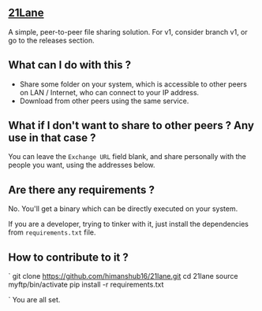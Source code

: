 ## [21Lane](https://github.com/himanshub16/21lane/)

A simple, peer-to-peer file sharing solution.
For v1, consider branch v1, or go to the releases section.

## What can I do with this ?
* Share some folder on your system, which is accessible to other peers on LAN / Internet, who can connect to your IP address.
* Download from other peers using the same service.

## What if I don't want to share to other peers ? Any use in that case ?
You can leave the `Exchange URL` field blank, and share personally with the people you want, using the addresses below.

## Are there any requirements ?
No. You'll get a binary which can be directly executed on your system.

If you are a developer, trying to tinker with it, just install the dependencies from `requirements.txt` file.


## How to contribute to it ?
`
    git clone https://github.com/himanshub16/21lane.git 
    cd 21lane 
    source myftp/bin/activate 
    pip install -r requirements.txt 

`
You are all set. 
